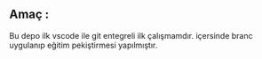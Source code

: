 ## Amaç :
Bu depo ilk vscode ile git entegreli ilk çalışmamdır.
içersinde branc uygulanıp eğitim pekiştirmesi yapılmıştır.

